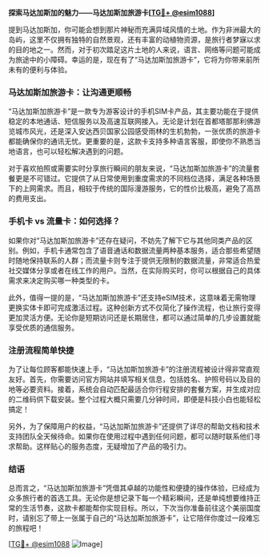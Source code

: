 **探索马达加斯加的魅力——马达加斯加旅游卡[[TG💪+ @esim1088](https://t.me/s/esim1088)]**

提到马达加斯加，你可能会想到那片神秘而充满异域风情的土地。作为非洲最大的岛屿，这里不仅拥有独特的自然景观，还有丰富的动植物资源，是旅行者梦寐以求的目的地之一。然而，对于初次踏足这片土地的人来说，语言、网络等问题可能成为旅途中的小障碍。幸运的是，现在有了“马达加斯加旅游卡”，它将为你带来前所未有的便利与体验。

### 马达加斯加旅游卡：让沟通更顺畅

“马达加斯加旅游卡”是一款专为游客设计的手机SIM卡产品，其主要功能在于提供稳定的本地通话、短信服务以及高速互联网接入。无论是计划在首都塔那那利佛游览城市风光，还是深入安达西贝国家公园感受雨林的生机勃勃，一张优质的旅游卡都能确保你的通讯无忧。更重要的是，这款卡支持多种语言客服，即使你不熟悉当地语言，也可以轻松解决遇到的问题。

对于喜欢拍照或需要实时分享旅行瞬间的朋友来说，“马达加斯加旅游卡”的流量套餐更是不可错过。它提供了从日常使用到重度需求的不同档位选择，满足各种场景下的上网需求。而且，相较于传统的国际漫游服务，它的性价比极高，避免了高昂的费用支出。

### 手机卡 vs 流量卡：如何选择？

如果你对“马达加斯加旅游卡”还存在疑问，不妨先了解下它与其他同类产品的区别。例如，手机卡通常包含了语音通话和数据流量两种基本服务，适合那些希望随时随地保持联系的人群；而流量卡则专注于提供无限制的数据流量，非常适合热爱社交媒体分享或者在线工作的用户。当然，在实际购买时，你可以根据自己的具体需求来决定购买哪一种类型的卡。

此外，值得一提的是，“马达加斯加旅游卡”还支持eSIM技术，这意味着无需物理更换实体卡即可完成激活过程。这种创新方式不仅简化了操作流程，也让旅行变得更加灵活方便。无论你是短期访问还是长期居住，都可以通过简单的几步设置就能享受优质的通信服务。

### 注册流程简单快捷

为了让每位顾客都能快速上手，“马达加斯加旅游卡”的注册流程被设计得非常直观友好。首先，你需要访问官方网站并填写相关信息，包括姓名、护照号码以及目的地等必要资料。接着，系统会自动匹配最适合你行程安排的套餐方案，并生成对应的二维码供下载安装。整个过程大概只需要几分钟时间，即便是科技小白也能轻松搞定！

另外，为了保障用户的权益，“马达加斯加旅游卡”还提供了详尽的帮助文档和技术支持团队全天候待命。如果你在使用过程中遇到任何问题，都可以随时联系他们寻求帮助。这样贴心的服务态度，无疑增加了产品的吸引力。

### 结语

总而言之，“马达加斯加旅游卡”凭借其卓越的功能性和便捷的操作体验，已经成为众多旅行者的首选工具。无论你是想记录下每一个精彩瞬间，还是单纯想要维持正常的生活节奏，这款卡都能帮你实现目标。所以，下次当你准备前往这个美丽国度时，请别忘了带上一张属于自己的“马达加斯加旅游卡”，让它陪伴你度过一段难忘的旅程吧！

[[TG💪+ @esim1088](https://t.me/s/esim1088) ![Image](https://i.postimg.cc/4NQfJmqS/Snipaste-2025-05-13-00-14-12.png)]